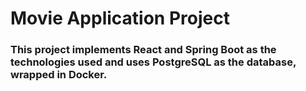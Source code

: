 # Movie Application Project 
### This project implements React and Spring Boot as the technologies used and uses PostgreSQL as the database, wrapped in Docker.
